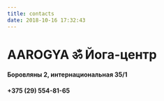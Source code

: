 ```yaml
---
title: contacts
date: 2018-10-16 17:32:43
---
```


# AAROGYA ॐ Йога-центр

#### Боровляны 2, интернациональная 35/1

#### +375 (29) 554-81-65
